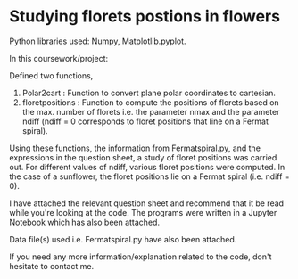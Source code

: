 # Studying florets postions in flowers

Python libraries used: Numpy, Matplotlib.pyplot.

In this coursework/project:

Defined two functions,

1) Polar2cart : Function to convert plane polar coordinates to cartesian.
2) floretpositions : Function to compute the positions of florets based on the max. number of florets i.e. the parameter nmax and the parameter ndiff (ndiff = 0 corresponds
to floret positions that line on a Fermat spiral).

Using these functions, the information from Fermatspiral.py, and the expressions in the question sheet, a study of floret positions was carried out. For different values of ndiff, various floret positions were computed. In the case of a sunflower, the floret positions lie on a Fermat spiral (i.e. ndiff = 0).

I have attached the relevant question sheet and recommend that it be read while you're looking at the code. The programs were written in a Jupyter Notebook which has also been attached.

Data file(s) used i.e. Fermatspiral.py have also been attached.

If you need any more information/explanation related to the code, don't hesitate to contact me.
